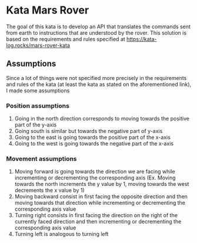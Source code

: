 # Kata Mars Rover
The goal of this kata is to develop an API that translates the commands sent from earth to instructions that are
understood by the rover. This solution is based on the requirements and rules specified at https://kata-log.rocks/mars-rover-kata

## Assumptions
Since a lot of things were not specified more precisely in the requirements and rules of the kata (at least
the kata as stated on the aforementioned link), I made some assumptions

### Position assumptions

1. Going in the north direction corresponds to moving towards the positive part of the y-axis
2. Going south is similar but towards the negative part of y-axis
3. Going to the east is going towards the positive part of the x-axis
4. Going to the west is going towards the negative part of the x-axis

### Movement assumptions
1. Moving forward is going towards the direction we are facing while incrementing or
decrementing the corresponding axis (Ex. Moving towards the north increments the y value by 1, moving towards the west decrements the x value by 1)
2. Moving backward consist in first facing the opposite direction and then moving towards that direction while incrementing or decrementing the corresponding axis value
3. Turning right consists in first facing the direction on the right of the currently faced direction and then incrementing or decrementing the corresponding axis value
4. Turning left is analogous to turning left